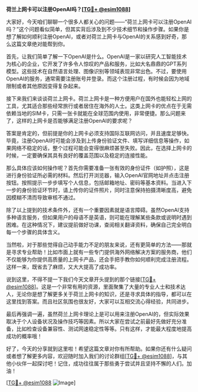 **荷兰上网卡可以注册OpenAI吗？[[TG💪+ @esim1088](https://t.me/s/esim1088)]**

大家好，今天咱们聊聊一个很多人都关心的问题——“荷兰上网卡可以注册OpenAI吗？”这个问题看似简单，但其实背后涉及到不少技术细节和操作步骤。如果你是想了解如何顺利注册OpenAI，或者对荷兰上网卡与OpenAI的关系感到好奇，那么这篇文章绝对能帮到你。

首先，让我们简单了解一下OpenAI是什么。OpenAI是一家以研究人工智能技术为核心的企业，它开发了许多令人惊叹的产品和服务，比如大名鼎鼎的GPT系列模型。这些技术在自然语言处理、图像识别等领域表现非常出色。不过，要使用OpenAI的服务，通常需要注册账号并登录。而这个注册过程，有时候会因为地域限制或者其他原因变得复杂起来。

接下来我们来谈谈荷兰上网卡。荷兰上网卡是一种方便用户在国外也能轻松上网的工具，尤其适合那些经常旅行或者居住在海外的人士。这类上网卡的优点在于无需依赖当地的SIM卡，只需一张卡就能在全球范围内使用，非常便捷。那么问题来了，这样的上网卡是否能够满足注册OpenAI的要求呢？

答案是肯定的，但前提是你的上网卡必须支持国际互联网访问，并且速度足够快。毕竟，注册OpenAI时可能会涉及到上传身份验证文件、填写详细信息等操作，如果网络不稳定的话，整个过程可能会变得很麻烦甚至失败。因此，在选择上网卡的时候，一定要确保其具有良好的覆盖范围以及稳定的连接性能。

那么具体应该如何操作呢？首先你需要准备一张有效的身份证件（如护照），这是进行身份验证所必需的材料。然后打开浏览器，输入OpenAI官网地址并点击注册按钮。按照提示一步步填写个人信息，包括邮箱地址、密码等基本资料。当进入下一步的身份验证环节时，请上传你的证件照片，同时注意保持拍摄清晰度高，避免因模糊不清而导致审核不通过。

除了以上提到的技术条件外，还有一个重要因素就是语言障碍。虽然OpenAI支持多种语言服务，但如果用户的母语不是英语，则可能在理解某些条款或说明时遇到困难。在这种情况下，建议提前做好功课，查阅相关翻译资料，确保自己完全明白每一个步骤的具体含义。

当然啦，对于那些觉得自己动手能力不足的朋友来说，还有更简单的方法——那就是寻求专业帮助！比如市面上就有一些专门提供海外网络解决方案的服务商，他们不仅能够为你提供高质量的上网卡产品，还会手把手教你如何顺利完成注册流程。这样一来，既省去了麻烦，又大大提高了成功率。

说到这里，不得不提一下我们今天文章开头提到的那个链接[[TG💪+ @esim1088](https://t.me/s/esim1088)]。这是一个非常有用的资源，里面聚集了大量的专业人士和技术达人，无论你是想了解更多关于荷兰上网卡的知识，还是寻求具体的指导，都可以在这里找到答案。而且社区氛围也很友好，大家可以互相交流心得经验，共同进步。

最后再强调一遍，虽然荷兰上网卡理论上是可以用来注册OpenAI的，但实际效果取决于个人设备状况及操作技巧等因素。所以大家在尝试之前最好先做好充分准备，比如检查设备兼容性、测试网速稳定性等等。只有这样，才能最大程度地提高成功的概率哦！

好了，今天的分享就到这里啦！希望这篇文章对你有所帮助。如果你还有什么疑问或者想了解更多内容，欢迎随时加入我们的讨论群组[[TG💪+ @esim1088](https://t.me/s/esim1088)]，与其他小伙伴一起探讨吧！记住，成功往往属于那些勇于尝试并且坚持不懈的人们。加油！

[[TG💪+ @esim1088](https://t.me/s/esim1088) ![Image](https://i.postimg.cc/4NQfJmqS/Snipaste-2025-05-13-00-14-12.png)]